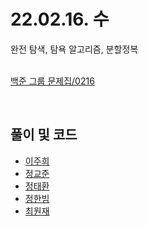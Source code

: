 # 22.02.16. 수
완전 탐색, 탐욕 알고리즘, 분할정복
</br>
</br>

[백준 그룹 문제집/0216](https://www.acmicpc.net/group/workbook/view/13701/41883)

</br>

## 풀이 및 코드
* [이주희](https://github.com/daejeon5-algostudy/AlgorithmStudy/tree/main/%EC%8A%A4%ED%84%B0%EB%94%94/0216/%EC%9D%B4%EC%A3%BC%ED%9D%AC)
* [정교준](https://github.com/daejeon5-algostudy/AlgorithmStudy/tree/main/%EC%8A%A4%ED%84%B0%EB%94%94/0216/%EC%A0%95%EA%B5%90%EC%A4%80)
* [정태환](https://github.com/daejeon5-algostudy/AlgorithmStudy/tree/main/%EC%8A%A4%ED%84%B0%EB%94%94/0216/%EC%A0%95%ED%83%9C%ED%99%98)
* [정한빔](https://github.com/daejeon5-algostudy/AlgorithmStudy/tree/main/%EC%8A%A4%ED%84%B0%EB%94%94/0216/%EC%A0%95%ED%95%9C%EB%B9%94)
* [최원재](https://github.com/daejeon5-algostudy/AlgorithmStudy/tree/main/%EC%8A%A4%ED%84%B0%EB%94%94/0216/%EC%B5%9C%EC%9B%90%EC%9E%AC)
